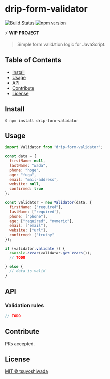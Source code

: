 drip-form-validator
===================

[![Build Status](http://img.shields.io/travis/tsuyoshiwada/drip-form-validator.svg?style=flat-square)](https://travis-ci.org/tsuyoshiwada/drip-form-validator)
[![npm version](https://img.shields.io/npm/v/drip-form-validator.svg?style=flat-square)](http://badge.fury.io/js/drip-form-validator)

:zap: **WIP PROJECT**

> Simple form validation logic for JavaScript.



## Table of Contents

- [Install](#install)
- [Usage](#usage)
- [API](#api)
- [Contribute](#contribute)
- [License](#license)



## Install

```bash
$ npm install drip-form-validator
```



## Usage

```javascript
import Validator from "drip-form-validator";

const data = {
  firstName: null,
  lastName: "wada",
  phone: "hoge",
  age: "fuga",
  email: "mail-address",
  website: null,
  confirmed: true
};

const validator = new Validator(data, {
  firstName: ["required"],
  lastName: ["required"],
  phone: ["phone"],
  age: ["required", "numeric"],
  email: ["email"],
  website: ["url"],
  confirmed: ["truthy"]
});

if (validator.validate()) {
  console.error(validator.getErrors());
  // TODO

} else {
  // data is valid
}
```



## API

### Validation rules

```javascript
// TODO
```



## Contribute

PRs accepted.



## License

[MIT © tsuyoshiwada](./LICENSE)
